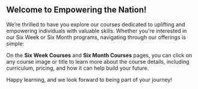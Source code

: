 <h2>Welcome to Empowering the Nation!</h2>
<p>We’re thrilled to have you explore our courses dedicated to uplifting and empowering individuals with valuable skills. Whether you're interested in our Six Week or Six Month programs, navigating through our offerings is simple:</p>

<p>On the <strong>Six Week Courses</strong> and <strong>Six Month Courses</strong> pages, you can click on any course image or title to learn more about the course details, including curriculum, pricing, and how it can help build your future.</p>

<p>Happy learning, and we look forward to being part of your journey!</p>
